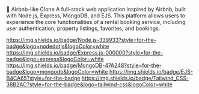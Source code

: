 🏡 Airbnb-like Clone
A full-stack web application inspired by Airbnb, built with Node.js, Express, MongoDB, and EJS. This platform allows users to experience the core functionalities of a rental booking service, including user authentication, property listings, favorites, and bookings.

https://img.shields.io/badge/Node.js-339933?style=for-the-badge&logo=nodedotjs&logoColor=white
https://img.shields.io/badge/Express.js-000000?style=for-the-badge&logo=express&logoColor=white
https://img.shields.io/badge/MongoDB-47A248?style=for-the-badge&logo=mongodb&logoColor=white
https://img.shields.io/badge/EJS-B4CA65?style=for-the-badge
https://img.shields.io/badge/Tailwind_CSS-38B2AC?style=for-the-badge&logo=tailwind-css&logoColor=white
